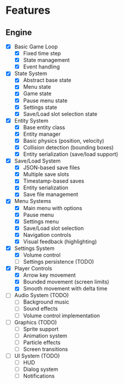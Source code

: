# Features
## Engine
- [x] Basic Game Loop
  - [x] Fixed time step
  - [x] State management
  - [x] Event handling

- [x] State System
  - [x] Abstract base state
  - [x] Menu state
  - [x] Game state
  - [x] Pause menu state
  - [x] Settings state
  - [x] Save/Load slot selection state

- [x] Entity System
  - [x] Base entity class
  - [x] Entity manager
  - [x] Basic physics (position, velocity)
  - [x] Collision detection (bounding boxes)
  - [x] Entity serialization (save/load support)

- [x] Save/Load System
  - [x] JSON-based save files
  - [x] Multiple save slots
  - [x] Timestamp-based saves
  - [x] Entity serialization
  - [x] Save file management

- [x] Menu Systems
  - [x] Main menu with options
  - [x] Pause menu
  - [x] Settings menu
  - [x] Save/Load slot selection
  - [x] Navigation controls
  - [x] Visual feedback (highlighting)

- [x] Settings System
  - [x] Volume control
  - [ ] Settings persistence (TODO)

- [x] Player Controls
  - [x] Arrow key movement
  - [x] Bounded movement (screen limits)
  - [x] Smooth movement with delta time

- [ ] Audio System (TODO)
  - [ ] Background music
  - [ ] Sound effects
  - [ ] Volume control implementation

- [ ] Graphics (TODO)
  - [ ] Sprite support
  - [ ] Animation system
  - [ ] Particle effects
  - [ ] Screen transitions

- [ ] UI System (TODO)
  - [ ] HUD
  - [ ] Dialog system
  - [ ] Notifications 